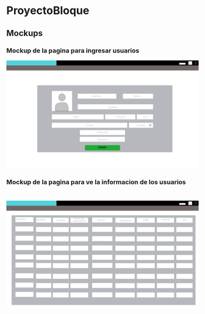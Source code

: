 # ProyectoBloque

## Mockups 

### Mockup de la pagina para ingresar usuarios
![Mockup de la pagina para ingresar usuarios](insertPage.png)

### Mockup de la pagina para ve la informacion de los usuarios
![Mockup de la pagina para ve la informacion de los usuarios](selectPage.png)
=======